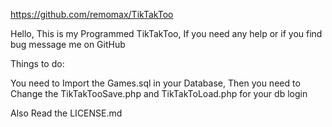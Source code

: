https://github.com/remomax/TikTakToo



Hello, This is my Programmed TikTakToo, If you need any help or if you find bug message me on GitHub

Things to do:

You need to Import the Games.sql in your Database, 
Then you need to Change the TikTakTooSave.php and TikTakToLoad.php for your db login

Also Read the LICENSE.md
